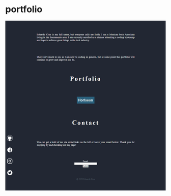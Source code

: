 # portfolio




















![alt text](https://github.com/EddyC2022/portfolio/blob/main/Assets/images/portfolio-home-2.PNG)
